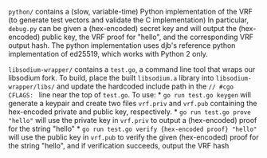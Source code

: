 `python/` contains a (slow, variable-time) Python implementation of the VRF (to generate test vectors and validate the C implementation)
In particular, `debug.py` can be given a (hex-encoded) secret key and will output the (hex-encoded) public key, the VRF proof for "hello", and the corresponding VRF output hash.
The python implementation uses djb's reference python implementation of ed25519, which works with Python 2 only.

`libsodium-wrapper/` contains a `test.go`, a command line tool that wraps our libsodium fork. To build, place the built `libsodium.a` library into `libsodium-wrapper/libs/` and update the hardcoded include path in the `// #cgo CFLAGS: ` line near the top of `test.go`.
To use:
	* `go run test.go keygen` will generate a keypair and create two files `vrf.priv` and `vrf.pub` containing the hex-encoded private and public key, respectively.
	* `go run test.go prove "hello"` will use the private key in `vrf.priv` to output a (hex-encoded) proof for the string "hello"
	* `go run test.go verify {hex-encoded proof} "hello"` will use the public key in `vrf.pub` to verify the given (hex-encoded) proof for the string "hello", and if verification succeeds, output the VRF hash
